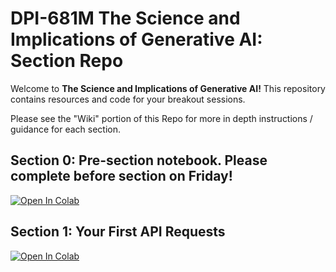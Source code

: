 # DPI-681M The Science and Implications of Generative AI: Section Repo

Welcome to **The Science and Implications of Generative AI!** This repository contains resources and code for your breakout sessions.

Please see the "Wiki" portion of this Repo for more in depth instructions / guidance for each section.

## Section 0: Pre-section notebook. Please complete before section on Friday!
[![Open In Colab](https://colab.research.google.com/assets/colab-badge.svg)](https://colab.research.google.com/github/calisley/dpi-681/blob/main/pre-section/Section%200.ipynb)

## Section 1: Your First API Requests

[![Open In Colab](https://colab.research.google.com/assets/colab-badge.svg)](https://colab.research.google.com/github/calisley/dpi-681/blob/main/section-1/Section%201.ipynb)

